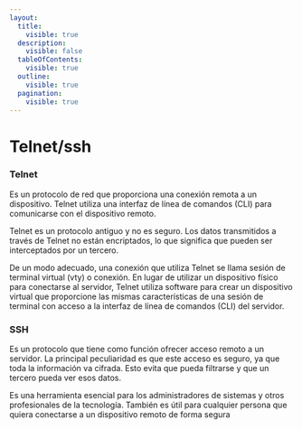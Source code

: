 ```yaml
---
layout:
  title:
    visible: true
  description:
    visible: false
  tableOfContents:
    visible: true
  outline:
    visible: true
  pagination:
    visible: true
---
```


# Telnet/ssh

### Telnet

Es un protocolo de red que proporciona una conexión remota a un dispositivo. Telnet utiliza una interfaz de línea de comandos (CLI) para comunicarse con el dispositivo remoto.

Telnet es un protocolo antiguo y no es seguro. Los datos transmitidos a través de Telnet no están encriptados, lo que significa que pueden ser interceptados por un tercero.

De un modo adecuado, una conexión que utiliza Telnet se llama sesión de terminal virtual (vty) o conexión. En lugar de utilizar un dispositivo físico para conectarse al servidor, Telnet utiliza software para crear un dispositivo virtual que proporcione las mismas características de una sesión de terminal con acceso a la interfaz de línea de comandos (CLI) del servidor.



### **SSH**

Es un protocolo que tiene como función ofrecer acceso remoto a un servidor. La principal peculiaridad es que este acceso es seguro, ya que toda la información va cifrada. Esto evita que pueda filtrarse y que un tercero pueda ver esos datos.

Es una herramienta esencial para los administradores de sistemas y otros profesionales de la tecnología. También es útil para cualquier persona que quiera conectarse a un dispositivo remoto de forma segura
